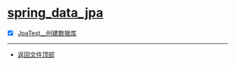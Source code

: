 
# [spring_data_jpa](../README.md)

- [x] [JpaTest__创建数据库](src/test/java/com/cpucode/test/JpaTest.java)

-----------------

- [返回文件顶部](../README.md)